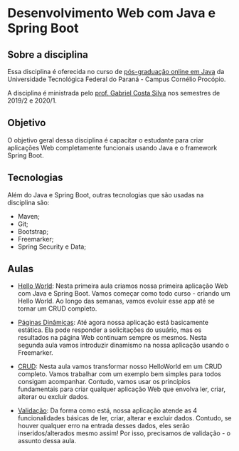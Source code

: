 # Desenvolvimento Web com Java e Spring Boot

## Sobre a disciplina
Essa disciplina é oferecida no curso de [pós-graduação online em Java](http://pos-graduacao-ead.cp.utfpr.edu.br/java/) da Universidade Tecnológica Federal do Paraná - Campus Cornélio Procópio.

A disciplina é ministrada pelo [prof. Gabriel Costa Silva](https://gabrielcostasilva.github.io/personal-website/) nos semestres de 2019/2 e 2020/1.

## Objetivo
O objetivo geral dessa disciplina é capacitar o estudante para criar aplicações Web completamente funcionais usando Java e o framework Spring Boot. 

## Tecnologias
Além do Java e Spring Boot, outras tecnologias que são usadas na disciplina são:
- Maven;
- Git;
- Bootstrap;
- Freemarker;
- Spring Security e Data;

## Aulas
- [Hello World](./hello-world/): Nesta primeira aula criamos nossa primeira aplicação Web com Java e Spring Boot. Vamos começar como todo curso - criando um Hello World. Ao longo das semanas, vamos evoluir esse app até se tornar um CRUD completo.

- [Páginas Dinâmicas](./paginas-dinamicas/): Até agora nossa aplicação está basicamente estática. Ela pode responder a solicitações do usuário, mas os resultados na página Web continuam sempre os mesmos. Nesta segunda aula vamos introduzir dinamismo na nossa aplicação usando o Freemarker.

- [CRUD](./crud): Nesta aula vamos transformar nosso HelloWorld em um CRUD completo. Vamos trabalhar com um exemplo bem simples para todos consigam acompanhar. Contudo, vamos usar os princípios fundamentais para criar qualquer aplicação Web que envolva ler, criar, alterar ou excluir dados.

- [Validação](./validacao): Da forma como está, nossa aplicação atende as 4 funcionalidades básicas de ler, criar, alterar e excluir dados. Contudo, se houver qualquer erro na entrada desses dados, eles serão inseridos/alterados mesmo assim! Por isso, precisamos de validação - o assunto dessa aula.